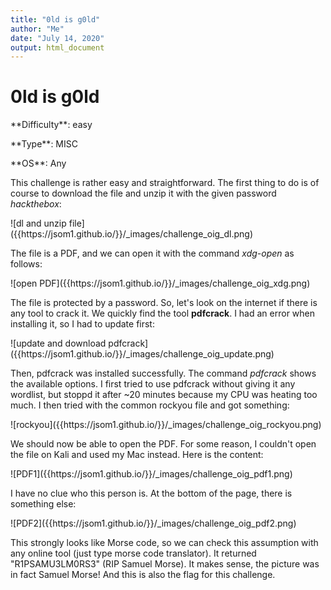 ```yaml
---
title: "0ld is g0ld"
author: "Me"
date: "July 14, 2020"
output: html_document
---
```


# 0ld is g0ld

 <div id="boxinfo">
 <div id="textbox">
 <p class="alignleft">**Difficulty**: easy </p>
 <p class="aligncenter">**Type**: MISC</p>
 <p class="alignright">**OS**: Any</p>
 </div>
 <div style="clear: both;"></div>
 </div> 

This challenge is rather easy and straightforward. The first thing to do is of course to download the file and unzip it with the given password *hackthebox*: 

<div class="img_container">
![dl and unzip file]({{https://jsom1.github.io/}}/_images/challenge_oig_dl.png)
</div>

The file is a PDF, and we can open it with the command *xdg-open* as follows:

<div class="img_container">
![open PDF]({{https://jsom1.github.io/}}/_images/challenge_oig_xdg.png)
</div>

The file is protected by a password. So, let's look on the internet if there is any tool to crack it. We quickly find the tool **pdfcrack**. I had an error when installing it, so I had to update first:

<div class="img_container">
![update and download pdfcrack]({{https://jsom1.github.io/}}/_images/challenge_oig_update.png)
</div>

Then, pdfcrack was installed successfully. The command *pdfcrack* shows the available options. I first tried to use pdfcrack without giving it any wordlist, but stoppd it after ~20 minutes because my CPU was heating too much. I then tried with the common rockyou file and got something:

<div class="img_container">
![rockyou]({{https://jsom1.github.io/}}/_images/challenge_oig_rockyou.png)
</div>

We should now be able to open the PDF. For some reason, I couldn't open the file on Kali and used my Mac instead. Here is the content:

<div class="img_container">
![PDF1]({{https://jsom1.github.io/}}/_images/challenge_oig_pdf1.png)
</div>

I have no clue who this person is. At the bottom of the page, there is something else:

<div class="img_container">
![PDF2]({{https://jsom1.github.io/}}/_images/challenge_oig_pdf2.png)
</div>

This strongly looks like Morse code, so we can check this assumption with any online tool (just type morse code translator). It returned "R1PSAMU3LM0RS3" (RIP Samuel Morse). It makes sense, the picture was in fact Samuel Morse! And this is also the flag for this challenge.



